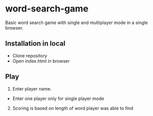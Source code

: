 # word-search-game

Basic word search game with single and multiplayer mode in a single browser.

## Installation in local
* Clone repository
* Open index.html in browser


## Play
1. Enter player name.
  * Enter one player only for single player mode
2. Scoring is based on length of word player was able to find
